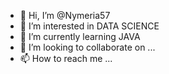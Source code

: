 - 👋 Hi, I’m @Nymeria57
- 👀 I’m interested in DATA SCIENCE
- 🌱 I’m currently learning JAVA
- 💞️ I’m looking to collaborate on ...
- 📫 How to reach me ...

<!---
Nymeria57/Nymeria57 is a ✨ special ✨ repository because its `README.md` (this file) appears on your GitHub profile.
You can click the Preview link to take a look at your changes.
--->
